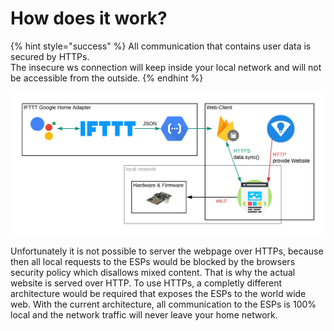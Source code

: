 # How does it work?

{% hint style="success" %}
All communication that contains user data is secured by HTTPs.   
The insecure ws connection will keep inside your local network and will not be accessible from the outside.
{% endhint %}

![](../.gitbook/assets/smartlight-v3-information-flow.png)

Unfortunately it is not possible to server the webpage over HTTPs, because then all local requests to the ESPs would be blocked by the browsers security policy which disallows mixed content. That is why the actual website is served over HTTP. To use HTTPs, a completly different architecture would be required that exposes the ESPs to the world wide web. With the current architecture, all communication to the ESPs is 100% local and the network traffic will never leave your home network.

